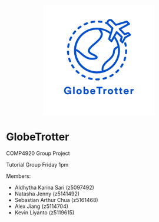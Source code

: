 <p align="center">
  <img width="300" height="300" src="logo.png">
</p>


# GlobeTrotter

COMP4920 Group Project

Tutorial Group Friday 1pm

Members:
- Aldhytha Karina Sari  (z5097492)
- Natasha Jenny         (z5141492)
- Sebastian Arthur Chua (z5161468)
- Alex Jiang            (z5114704)
- Kevin Liyanto         (z5119615)

